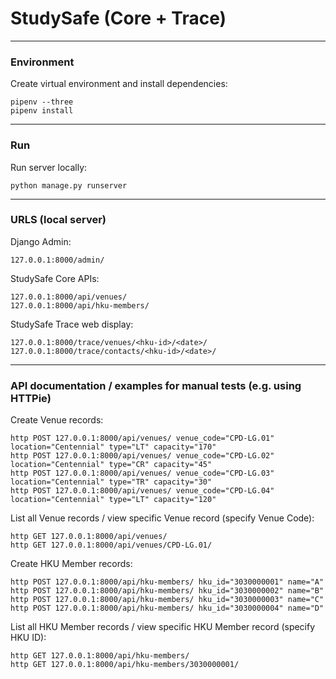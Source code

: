 # StudySafe (Core + Trace)

---

### Environment

Create virtual environment and install dependencies:

```
pipenv --three
pipenv install
```

---

### Run

Run server locally:

```
python manage.py runserver
```

---

### URLS (local server)

Django Admin:

```
127.0.0.1:8000/admin/
```

StudySafe Core APIs:

```
127.0.0.1:8000/api/venues/
127.0.0.1:8000/api/hku-members/
```

StudySafe Trace web display:

```
127.0.0.1:8000/trace/venues/<hku-id>/<date>/
127.0.0.1:8000/trace/contacts/<hku-id>/<date>/
```

---

### API documentation / examples for manual tests (e.g. using HTTPie)

Create Venue records:

```
http POST 127.0.0.1:8000/api/venues/ venue_code="CPD-LG.01" location="Centennial" type="LT" capacity="170"
http POST 127.0.0.1:8000/api/venues/ venue_code="CPD-LG.02" location="Centennial" type="CR" capacity="45"
http POST 127.0.0.1:8000/api/venues/ venue_code="CPD-LG.03" location="Centennial" type="TR" capacity="30"
http POST 127.0.0.1:8000/api/venues/ venue_code="CPD-LG.04" location="Centennial" type="LT" capacity="120"
```

List all Venue records / view specific Venue record (specify Venue Code):

```
http GET 127.0.0.1:8000/api/venues/
http GET 127.0.0.1:8000/api/venues/CPD-LG.01/
```

Create HKU Member records:

```
http POST 127.0.0.1:8000/api/hku-members/ hku_id="3030000001" name="A"
http POST 127.0.0.1:8000/api/hku-members/ hku_id="3030000002" name="B"
http POST 127.0.0.1:8000/api/hku-members/ hku_id="3030000003" name="C"
http POST 127.0.0.1:8000/api/hku-members/ hku_id="3030000004" name="D"
```

List all HKU Member records / view specific HKU Member record (specify HKU ID):

```
http GET 127.0.0.1:8000/api/hku-members/
http GET 127.0.0.1:8000/api/hku-members/3030000001/
```
